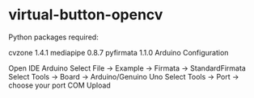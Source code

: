 # virtual-button-opencv

Python packages required:

cvzone 1.4.1
mediapipe 0.8.7
pyfirmata 1.1.0
Arduino Configuration

Open IDE Arduino
Select File -> Example -> Firmata -> StandardFirmata
Select Tools -> Board -> Arduino/Genuino Uno
Select Tools -> Port -> choose your port COM
Upload
